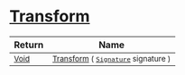 # [Transform](./BasicMetadataExtraction-100663458.md)



| Return | Name | 
| --- | --- | 
| <sub>[Void](https://docs.microsoft.com/en-us/dotnet/api/System.Void)</sub>| <sub>[Transform](./BasicMetadataExtraction-100663458.md) ( [`Signature`](./../Signature.md) signature )</sub>| <br>


